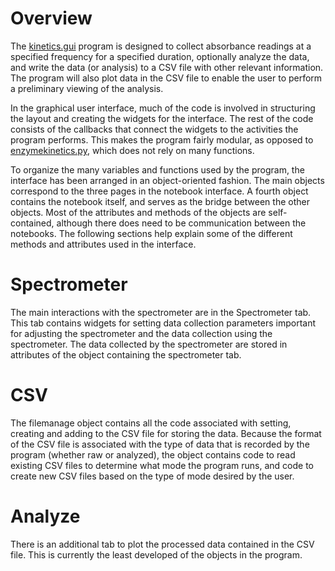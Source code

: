 # Overview

The [kinetics.gui](./kinetics.gui) program is designed to collect absorbance
readings at a specified frequency for a specified duration, optionally
analyze the data, and write the data (or analysis) to a CSV file with other
relevant information. The program will also plot data in the CSV file to
enable the user to perform a preliminary viewing of the analysis.

In the graphical user interface, much of the code is involved in structuring
the layout and creating the widgets for the interface. The rest of the
code consists of the callbacks that connect the widgets to the activities
the program performs. This makes the program fairly modular, as opposed
to [enzymekinetics.py](./enzymekinetics.py), which does not rely on many
functions.

To organize the many variables and functions used by the program, the
interface has been arranged in an object-oriented fashion. The main objects
correspond to the three pages in the notebook interface. A fourth object
contains the notebook itself, and serves as the bridge between the other
objects. Most of the attributes and methods of the objects are
self-contained, although there does need to be communication between the
notebooks. The following sections help explain some of the different
methods and attributes used in the interface.

# Spectrometer

The main interactions with the spectrometer are in the Spectrometer tab.
This tab contains widgets for setting data collection parameters important
for adjusting the spectrometer and the data collection using the spectrometer.
The data collected by the spectrometer are stored in attributes of the
object containing the spectrometer tab.

# CSV

The filemanage object contains all the code associated with setting,
creating and adding to the CSV file for storing the data. Because the
format of the CSV file is associated with the type of data that is recorded
by the program (whether raw or analyzed), the object contains code to
read existing CSV files to determine what mode the program runs, and
code to create new CSV files based on the type of mode desired by the
user.

# Analyze

There is an additional tab to plot the processed data contained in the
CSV file. This is currently the least developed of the objects in the
program.
